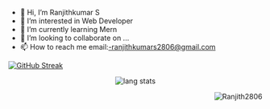 - 👋 Hi, I’m Ranjithkumar S
- 👀 I’m interested in Web Developer
- 🌱 I’m currently learning Mern
- 💞️ I’m looking to collaborate on ...
- 📫 How to reach me email:-ranjithkumars2806@gmail.com

<!---
Ranjith2806/Ranjith2806 is a ✨ special ✨ repository because its `README.md` (this file) appears on your GitHub profile.
You can click the Preview link to take a look at your changes.
--->
<p align="left">
<!-- <img alt="lang stats" src="https://github-readme-streak-stats.herokuapp.com?user=Ranjith2806&theme=radical)](https://git.io/streak-stats" alt="Ranjith2806">
</p> -->

[![GitHub Streak](https://github-readme-streak-stats.herokuapp.com?user=Ranjith2806&theme=radical)](https://git.io/streak-stats)

<p align="center">
<img alt="lang stats" src="https://github-readme-stats.vercel.app/api/top-langs/?username=Ranjith2806&layout=compact&hide_border=true&theme=blue-green&langs_count=10&hide=procfile&exclude_repo=dice,blog">
</p>

<p>&nbsp;<img align="right" src="https://github-readme-stats.vercel.app/api?username=Ranjith2806&show_icons=true&locale=en&theme=highcontrast&hide_border=true" alt="Ranjith2806" /></p>


